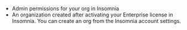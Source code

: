 * Admin permissions for your org in Insomnia
* An organization created after activating your Enterprise license in Insomnia. You can create an org from the Insomnia account settings.